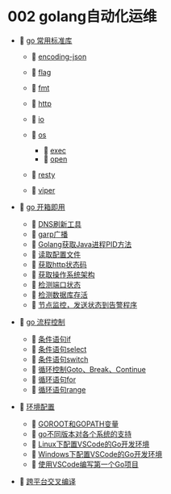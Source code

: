 # 002 golang自动化运维

* 📑 [go 常用标准库](002%20golang自动化运维/go%20常用标准库.md)

  * 📄 [encoding-json](002%20golang自动化运维/go%20常用标准库/encoding-json.md)
  * 📄 [flag](002%20golang自动化运维/go%20常用标准库/flag.md)
  * 📄 [fmt](002%20golang自动化运维/go%20常用标准库/fmt.md)
  * 📄 [http](002%20golang自动化运维/go%20常用标准库/http.md)
  * 📄 [io](002%20golang自动化运维/go%20常用标准库/io.md)
  * 📑 [os](002%20golang自动化运维/go%20常用标准库/os.md)

    * 📄 [exec](002%20golang自动化运维/go%20常用标准库/os/exec.md)
    * 📄 [open](002%20golang自动化运维/go%20常用标准库/os/open.md)
  * 📄 [resty](002%20golang自动化运维/go%20常用标准库/resty.md)
  * 📄 [viper](002%20golang自动化运维/go%20常用标准库/viper.md)
* 📑 [go 开箱即用](002%20golang自动化运维/go%20开箱即用.md)

  * 📄 [DNS刷新工具](002%20golang自动化运维/go%20开箱即用/DNS刷新工具.md)
  * 📄 [garp广播](002%20golang自动化运维/go%20开箱即用/garp广播.md)
  * 📄 [Golang获取Java进程PID方法](002%20golang自动化运维/go%20开箱即用/Golang获取Java进程PID方法.md)
  * 📄 [读取配置文件](002%20golang自动化运维/go%20开箱即用/读取配置文件.md)
  * 📄 [获取http状态码](002%20golang自动化运维/go%20开箱即用/获取http状态码.md)
  * 📄 [获取操作系统架构](002%20golang自动化运维/go%20开箱即用/获取操作系统架构.md)
  * 📄 [检测端口状态](002%20golang自动化运维/go%20开箱即用/检测端口状态.md)
  * 📄 [检测数据库存活](002%20golang自动化运维/go%20开箱即用/检测数据库存活.md)
  * 📄 [节点监控，发送状态到告警程序](002%20golang自动化运维/go%20开箱即用/节点监控，发送状态到告警程序.md)
* 📑 [go 流程控制](002%20golang自动化运维/go%20流程控制.md)

  * 📄 [条件语句if](002%20golang自动化运维/go%20流程控制/条件语句if.md)
  * 📄 [条件语句select](002%20golang自动化运维/go%20流程控制/条件语句select.md)
  * 📄 [条件语句switch](002%20golang自动化运维/go%20流程控制/条件语句switch.md)
  * 📄 [循环控制Goto、Break、Continue](002%20golang自动化运维/go%20流程控制/循环控制Goto、Break、Continue.md)
  * 📄 [循环语句for](002%20golang自动化运维/go%20流程控制/循环语句for.md)
  * 📄 [循环语句range](002%20golang自动化运维/go%20流程控制/循环语句range.md)
* 📑 [环境配置](002%20golang自动化运维/环境配置.md)

  * 📄 [GOROOT和GOPATH变量](002%20golang自动化运维/环境配置/GOROOT和GOPATH变量.md)
  * 📄 [go不同版本对各个系统的支持](002%20golang自动化运维/环境配置/go不同版本对各个系统的支持.md)
  * 📄 [Linux下配置VSCode的Go开发环境](002%20golang自动化运维/环境配置/Linux下配置VSCode的Go开发环境.md)
  * 📄 [Windows下配置VSCode的Go开发环境](002%20golang自动化运维/环境配置/Windows下配置VSCode的Go开发环境.md)
  * 📄 [使用VSCode编写第一个Go项目](002%20golang自动化运维/环境配置/使用VSCode编写第一个Go项目.md)
* 📄 [跨平台交叉编译](002%20golang自动化运维/跨平台交叉编译.md)

‍
